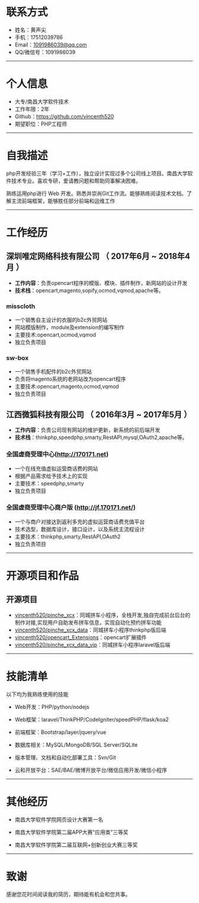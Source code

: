 # 联系方式

- 姓名：黄声尖
- 手机：17512039786
- Email：1091986039@qq.com
- QQ/微信号：1091986039

---

# 个人信息

- 大专/南昌大学软件技术 
- 工作年限：2年
- Github：https://github.com/vincenth520
- 期望职位：PHP工程师

---

# 自我描述

php开发经验三年（学习+工作），独立设计实现过多个公司线上项目。南昌大学软件技术专业。喜欢专研，爱请教问题和帮助同事解决困难。

熟练运用php进行 Web 开发。熟悉并崇尚Git工作流。能够熟练阅读技术文档。了解主流前端框架，能够胜任部分前端和运维工作

--- 

# 工作经历
  
## 深圳唯定网络科技有限公司 （ 2017年6月 ~ 2018年4月 ）	

- **工作内容**：负责opencart程序的模版、模块、插件制作，新网站的设计开发
- **技术栈**：opencart,magento,sopify,ocmod,vqmod,apache等。


### misscloth
- 一个销售自主设计的衣服的b2c外贸网站
- 网站模版制作，module及extension的编写制作
- 主要技术:opencart,ocmod,vqmod
- 独立负责项目

### sw-box
- 一个销售手机配件的b2c外贸网站
- 负责将magento系统的老网站改为opencart程序
- 主要技术:opencart,magento,ocmod,vqmod
- 独立负责项目

## 江西微狐科技有限公司 （ 2016年3月 ~ 2017年5月 ）

- **工作内容**：负责公司现有网站的维护更新，新系统的前后端开发
- **技术栈**：thinkphp,speedphp,smarty,RestAPI,mysql,OAuth2,apache等。

### 全国虚商受理中心(http://170171.net)
- 一个在线充值虚拟运营商话费的网站
- 根据产品需求给予技术上的实现
- 主要技术：speedphp,smarty
- 独立负责项目

### 全国虚商受理中心商户版 (http://jf.170171.net/) 
- 一个与商户对接达到返利多充的虚拟运营商话费充值平台
- 技术选型，数据库设计，接口设计，以及系统主流程设计
- 主要技术：thinkphp,smarty,RestAPI,OAuth2
- 独立负责项目

---

# 开源项目和作品

## 开源项目

 - [vincenth520/pinche_xcx](https://github.com/vincenth520/pinche_xcx)：同城拼车小程序，全栈开发,独自完成前台后台的制作对接,实现用户自助发布拼车信息，实现自动化预约拼车功能 
 - [vincenth520/pinche_xcx_data](https://github.com/vincenth520/pinche_xcx_data)：同城拼车小程序thinkphp版后端 
 - [vincenth520/opencart_Extensions](https://github.com/vincenth520/opencart_Extensions)：opencart扩展插件 
 - [vincenth520/pinche_xcx_data_vip](https://github.com/vincenth520/pinche_xcx_data_vip)：同城拼车小程序laravel版后端 
 
---
# 技能清单

以下均为我熟练使用的技能

- Web开发：PHP/python/nodejs

- Web框架：laravel/ThinkPHP/CodeIgniter/speedPHP/flask/koa2

- 前端框架：Bootstrap/layer/jquery/vue

- 数据库相关：MySQL/MongoDB/SQL Server/SQLite

- 版本管理、文档和自动化部署工具：Svn/Git

- 云和开放平台：SAE/BAE/微博开放平台/微信应用开发/微信小程序

---

# 其他经历

- 南昌大学软件学院网页设计大赛第一名

- 南昌大学软件学院第二届APP大赛“应用类”三等奖

- 南昌大学软件学院第二届互联网+创新创业大赛三等奖

---

# 致谢
感谢您花时间阅读我的简历，期待能有机会和您共事。
